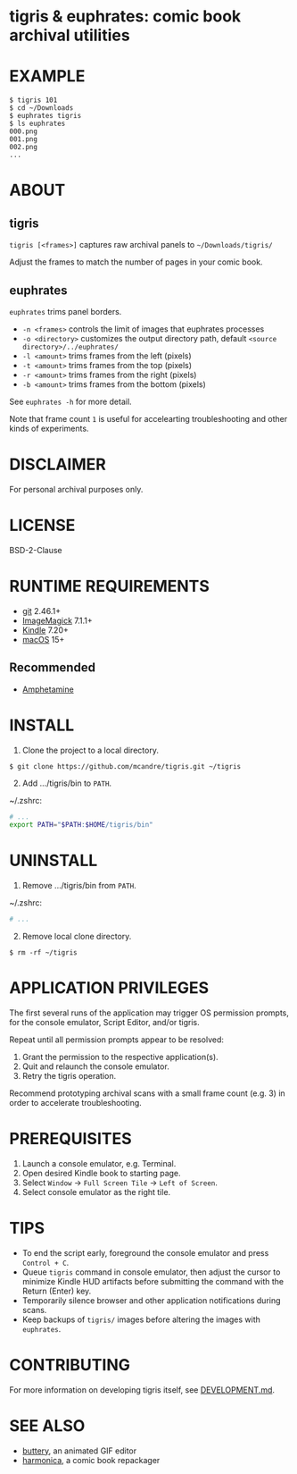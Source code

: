 # tigris & euphrates: comic book archival utilities

# EXAMPLE

```
$ tigris 101
$ cd ~/Downloads
$ euphrates tigris
$ ls euphrates
000.png
001.png
002.png
...
```

# ABOUT

## tigris

`tigris [<frames>]` captures raw archival panels to `~/Downloads/tigris/`

Adjust the frames to match the number of pages in your comic book.

## euphrates

`euphrates` trims panel borders.

* `-n <frames>` controls the limit of images that euphrates processes
* `-o <directory>` customizes the output directory path, default `<source directory>/../euphrates/`
* `-l <amount>` trims frames from the left (pixels)
* `-t <amount>` trims frames from the top (pixels)
* `-r <amount>` trims frames from the right (pixels)
* `-b <amount>` trims frames from the bottom (pixels)

See `euphrates -h` for more detail.

Note that frame count `1` is useful for accelearting troubleshooting and other kinds of experiments.

# DISCLAIMER

For personal archival purposes only.

# LICENSE

BSD-2-Clause

# RUNTIME REQUIREMENTS

* [git](https://git-scm.com/) 2.46.1+
* [ImageMagick](https://imagemagick.org/) 7.1.1+
* [Kindle](https://www.amazon.com/b?ie=UTF8&node=16571048011) 7.20+
* [macOS](https://www.apple.com/macos) 15+

## Recommended

* [Amphetamine](https://apps.apple.com/us/app/amphetamine/id937984704)

# INSTALL

1. Clone the project to a local directory.

```console
$ git clone https://github.com/mcandre/tigris.git ~/tigris
```

2. Add .../tigris/bin to `PATH`.

~/.zshrc:

```zsh
# ...
export PATH="$PATH:$HOME/tigris/bin"
```

# UNINSTALL

1. Remove .../tigris/bin from `PATH`.

~/.zshrc:

```zsh
# ...
```

2. Remove local clone directory.

```console
$ rm -rf ~/tigris
```

# APPLICATION PRIVILEGES

The first several runs of the application may trigger OS permission prompts, for the console emulator, Script Editor, and/or tigris.

Repeat until all permission prompts appear to be resolved:

1. Grant the permission to the respective application(s).
2. Quit and relaunch the console emulator.
3. Retry the tigris operation.

Recommend prototyping archival scans with a small frame count (e.g. 3) in order to accelerate troubleshooting.

# PREREQUISITES

1. Launch a console emulator, e.g. Terminal.
2. Open desired Kindle book to starting page.
3. Select `Window` -> `Full Screen Tile` -> `Left of Screen`.
4. Select console emulator as the right tile.

# TIPS

* To end the script early, foreground the console emulator and press `Control + C`.
* Queue `tigris` command in console emulator, then adjust the cursor to minimize Kindle HUD artifacts before submitting the command with the Return (Enter) key.
* Temporarily silence browser and other application notifications during scans.
* Keep backups of `tigris/` images before altering the images with `euphrates`.

# CONTRIBUTING

For more information on developing tigris itself, see [DEVELOPMENT.md](DEVELOPMENT.md).

# SEE ALSO

* [buttery](https://github.com/mcandre/buttery), an animated GIF editor
* [harmonica](https://github.com/mcandre/harmonica), a comic book repackager
